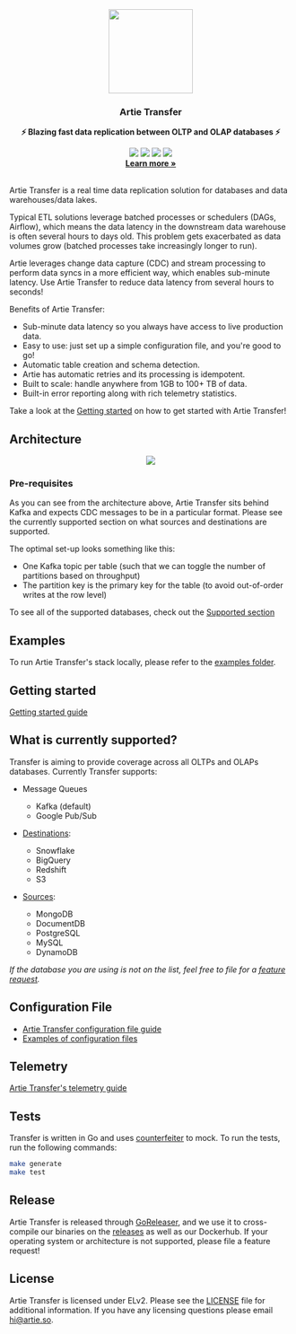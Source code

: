 <div align="center">
  <img height="150px" src="https://github.com/artie-labs/transfer/assets/4412200/238df0c7-6087-4ddc-b83b-24638212af6a"/>
  <h3>Artie Transfer</h3>
  <p><b>⚡️ Blazing fast data replication between OLTP and OLAP databases ⚡️</b></p>
  <a href="https://artie.so/slack"><img src="https://img.shields.io/badge/slack-@artie-blue.svg?logo=slack"/></a>
  <a href="https://docs.artie.so/running-transfer/overview"><img src="https://user-images.githubusercontent.com/4412200/226736695-6b8b9abd-c227-41c7-89a1-805a04c90d08.png"/></a>
  <a href="https://github.com/artie-labs/transfer/blob/master/LICENSE.txt"><img src="https://user-images.githubusercontent.com/4412200/201544613-a7197bc4-8b61-4fc5-bf09-68ee10133fd7.svg"/></a>
  <img src="https://github.com/artie-labs/transfer/actions/workflows/gha-go-test.yml/badge.svg"/>
  <br/>
  <b><a target="_blank" href="https://artie.so" >Learn more »</a></b>
</div>
<br/>

Artie Transfer is a real time data replication solution for databases and data warehouses/data lakes.

Typical ETL solutions leverage batched processes or schedulers (DAGs, Airflow), which means the data latency in the downstream data warehouse is often several hours to days old. This problem gets exacerbated as data volumes grow (batched processes take increasingly longer to run). 

Artie leverages change data capture (CDC) and stream processing to perform data syncs in a more efficient way, which enables sub-minute latency. Use Artie Transfer to reduce data latency from several hours to seconds! 

Benefits of Artie Transfer:

- Sub-minute data latency so you always have access to live production data.
- Easy to use: just set up a simple configuration file, and you're good to go!
- Automatic table creation and schema detection.
- Artie has automatic retries and its processing is idempotent.
- Built to scale: handle anywhere from 1GB to 100+ TB of data.
- Built-in error reporting along with rich telemetry statistics.

Take a look at the [Getting started](#getting-started) on how to get started with Artie Transfer!

## Architecture
<div align="center">
  <img src="https://github.com/artie-labs/transfer/assets/4412200/a30a2ee1-7bdd-437c-9acb-ce6591654d18"/>
</div>

### Pre-requisites
As you can see from the architecture above, Artie Transfer sits behind Kafka and expects CDC messages to be in a particular format. Please see the currently supported section on what sources and destinations are supported.

The optimal set-up looks something like this:
* One Kafka topic per table (such that we can toggle the number of partitions based on throughput)
* The partition key is the primary key for the table (to avoid out-of-order writes at the row level)

To see all of the supported databases, check out the [Supported section](#what-is-currently-supported)

## Examples

To run Artie Transfer's stack locally, please refer to the [examples folder](https://github.com/artie-labs/transfer/tree/master/examples).

## <a name="getting-started"></a>Getting started

[Getting started guide](https://docs.artie.so/running-transfer/overview)

## What is currently supported?
Transfer is aiming to provide coverage across all OLTPs and OLAPs databases. Currently Transfer supports:

- Message Queues
  - Kafka (default)
  - Google Pub/Sub

- [Destinations](https://docs.artie.so/real-time-destinations/overview):
    - Snowflake
    - BigQuery
    - Redshift
    - S3

- [Sources](https://docs.artie.so/real-time-sources/overview):
    - MongoDB
    - DocumentDB
    - PostgreSQL
    - MySQL
    - DynamoDB

_If the database you are using is not on the list, feel free to file for a [feature request](https://github.com/artie-labs/transfer/issues/new)._

## Configuration File
* [Artie Transfer configuration file guide](https://docs.artie.so/running-transfer/options)
* [Examples of configuration files](https://docs.artie.so/running-transfer/examples)

## Telemetry

[Artie Transfer's telemetry guide](https://docs.artie.so/telemetry/overview)

## Tests
Transfer is written in Go and uses [counterfeiter](https://github.com/maxbrunsfeld/counterfeiter) to mock. 
To run the tests, run the following commands:

```sh
make generate
make test
```

## Release

Artie Transfer is released through [GoReleaser](https://goreleaser.com/), and we use it to cross-compile our binaries on the [releases](https://github.com/artie-labs/transfer/releases) as well as our Dockerhub. If your operating system or architecture is not supported, please file a feature request!

## License

Artie Transfer is licensed under ELv2. Please see the [LICENSE](https://github.com/artie-labs/transfer/blob/master/LICENSE.txt) file for additional information. If you have any licensing questions please email hi@artie.so.
